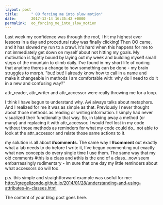```yaml
---
layout: post
title:      " OO forcing me into slow motion"
date:       2017-12-14 16:35:42 +0000
permalink:  oo_forcing_me_into_slow_motion
---
```



Last week my confidence was through the roof,  I hit my highest ever lessons in a day and procedural ruby was finally clicking! Then OO came, and it has slowed my run to a crawl. It's hard when this happens for me to not immediately get down on myself about not hitting my goals. My motivation is tightly bound by laying out my week and building myself small steps of the mountain to climb daily. I've found in my short life of coding that anytime theres a change to how something can be done - my brain struggles to morph. "but! but! I already know how to call in a name and make it changeable in methods I am comfortable with:
why do I need to do it in a new and confusing way?"

attr_reader, attr_writer and attr_accessor were really throwing me for a loop. 

I think I have begun to understand why. Avi always talks about metaphors. And I realized for me it was as simple as that. Previously I never thought about those methods as reading or writing information. I simply had never visualized their functionality that way. So, in taking away a method (or many) and replacing it with attr_accessor. I would feel lost in my code without those methods as reminders for what my code could do...not able to look at the attr_accessor and relate those same actions to it. 

my solution is all about **#comments**. The same way I **#comment** out exactly what a lab needs to do before I write it, I've begun commenting out exactly what new concepts do every single time I use them. The same way that my old comments #this is a class and #this is the end of a class...now seem embarrassingly rudimentary - Im sure that one day my little reminders about what accessors do will too. 

p.s. this simple and straightforward example was useful for me: http://gregelizondo.github.io/2014/01/28/understanding-and-using-attributes-in-classes.html

The content of your blog post goes here.
